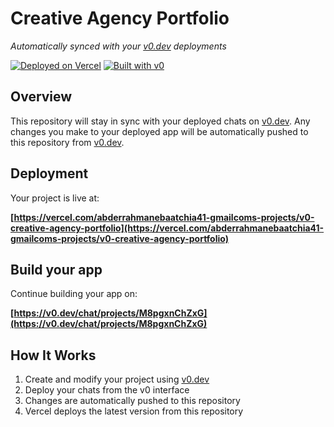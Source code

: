 # Creative Agency Portfolio

*Automatically synced with your [v0.dev](https://v0.dev) deployments*

[![Deployed on Vercel](https://img.shields.io/badge/Deployed%20on-Vercel-black?style=for-the-badge&logo=vercel)](https://vercel.com/abderrahmanebaatchia41-gmailcoms-projects/v0-creative-agency-portfolio)
[![Built with v0](https://img.shields.io/badge/Built%20with-v0.dev-black?style=for-the-badge)](https://v0.dev/chat/projects/M8pgxnChZxG)

## Overview

This repository will stay in sync with your deployed chats on [v0.dev](https://v0.dev).
Any changes you make to your deployed app will be automatically pushed to this repository from [v0.dev](https://v0.dev).

## Deployment

Your project is live at:

**[https://vercel.com/abderrahmanebaatchia41-gmailcoms-projects/v0-creative-agency-portfolio](https://vercel.com/abderrahmanebaatchia41-gmailcoms-projects/v0-creative-agency-portfolio)**

## Build your app

Continue building your app on:

**[https://v0.dev/chat/projects/M8pgxnChZxG](https://v0.dev/chat/projects/M8pgxnChZxG)**

## How It Works

1. Create and modify your project using [v0.dev](https://v0.dev)
2. Deploy your chats from the v0 interface
3. Changes are automatically pushed to this repository
4. Vercel deploys the latest version from this repository